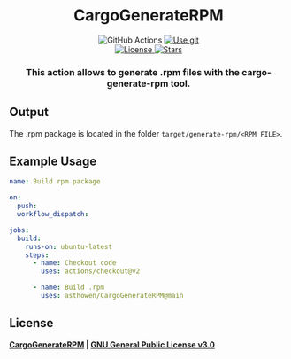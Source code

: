 <!--suppress HtmlDeprecatedAttribute -->
<h1 align="center">
  CargoGenerateRPM
</h1>
<p align="center">
    <a>
        <img src="https://img.shields.io/badge/GitHub_Actions-2088FF?style=for-the-badge&logo=github-actions&logoColor=white" alt="GitHub Actions">
    </a>
    <a href="https://github.com/Asthowen/CargoGenerateRPM">
        <img src="https://img.shields.io/badge/Git-F05032?style=for-the-badge&logo=git&logoColor=white" alt="Use git">
    </a>
    <br>
    <a href="https://github.com/Asthowen/CargoGenerateRPM/blob/main/LICENSE">
        <img src="https://img.shields.io/github/license/Asthowen/CargoGenerateRPM?style=for-the-badge" alt="License">
    </a>
    <a href="https://github.com/Asthowen/CargoGenerateRPM">
        <img src="https://img.shields.io/github/stars/Asthowen/CargoGenerateRPM?style=for-the-badge" alt="Stars">
    </a>
</p>
<h3 align="center">
    <strong>This action allows to generate .rpm files with the cargo-generate-rpm tool.</strong>
</h3>

## Output
The .rpm package is located in the folder `target/generate-rpm/<RPM FILE>`.

## Example Usage
```yaml
name: Build rpm package

on:
  push:
  workflow_dispatch:

jobs:
  build:
    runs-on: ubuntu-latest
    steps:
      - name: Checkout code
        uses: actions/checkout@v2

      - name: Build .rpm
        uses: asthowen/CargoGenerateRPM@main
```

## License
**[CargoGenerateRPM](https://github.com/Asthowen/CargoGenerateRPM) | [GNU General Public License v3.0](https://github.com/Asthowen/CargoGenerateRPM/blob/main/LICENSE)**